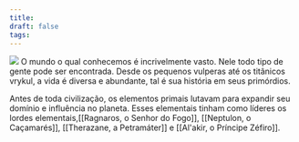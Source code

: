 ```yaml
---
title: 
draft: false
tags:
---
```

![](Azeroth.jpg)
O mundo o qual conhecemos é incrivelmente vasto. Nele todo tipo de gente pode ser encontrada. Desde os pequenos vulperas até os titânicos vrykul, a vida é diversa e abundante, tal é sua história em seus primórdios.

Antes de toda civilização, os elementos primais lutavam para expandir seu domínio e influência no planeta. Esses elementais tinham como líderes os lordes elementais,[[Ragnaros, o Senhor do Fogo]], [[Neptulon, o Caçamarés]], [[Therazane, a Petramáter]] e [[Al'akir, o Príncipe Zéfiro]].